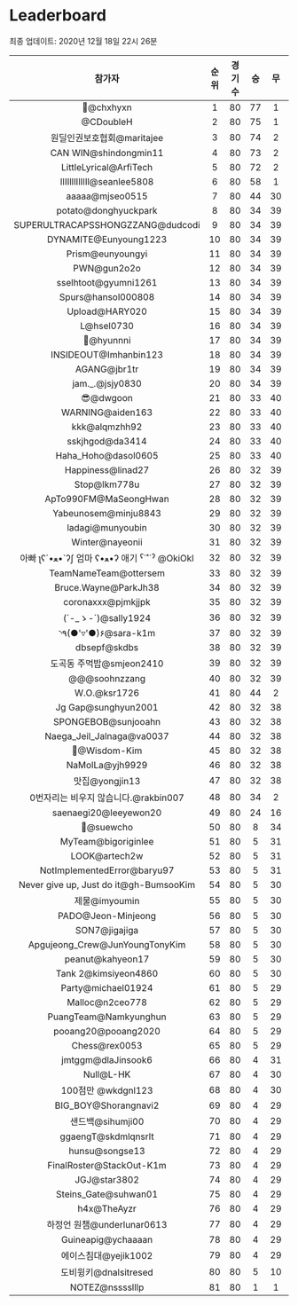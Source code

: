 # Leaderboard
최종 업데이트: 2020년 12월 18일 22시 26분




| 참가자 | 순위 | 경기수 | 승 | 무 | 패 | 승점 |
|:---:|:---:|:---:|:---:|:---:|:---:|:---:|
| 👑@chxhyxn | 1 | 80 | 77 | 1 | 2 | 232 |
| @CDoubleH | 2 | 80 | 75 | 1 | 4 | 226 |
| 원딜인권보호협회@maritajee | 3 | 80 | 74 | 2 | 4 | 224 |
| CAN WIN@shindongmin11 | 4 | 80 | 73 | 2 | 5 | 221 |
| LittleLyrical@ArfiTech | 5 | 80 | 72 | 2 | 6 | 218 |
| lIIIlllIlIlIl@seanlee5808 | 6 | 80 | 58 | 1 | 21 | 175 |
| aaaaa@mjseo0515 | 7 | 80 | 44 | 30 | 6 | 162 |
| potato@donghyuckpark | 8 | 80 | 34 | 39 | 7 | 141 |
| SUPERULTRACAPSSHONGZZANG@dudcodi | 9 | 80 | 34 | 39 | 7 | 141 |
| DYNAMITE@Eunyoung1223 | 10 | 80 | 34 | 39 | 7 | 141 |
| Prism@eunyoungyi | 11 | 80 | 34 | 39 | 7 | 141 |
| PWN@gun2o2o | 12 | 80 | 34 | 39 | 7 | 141 |
| sselhtoot@gyumni1261 | 13 | 80 | 34 | 39 | 7 | 141 |
| Spurs@hansol000808 | 14 | 80 | 34 | 39 | 7 | 141 |
| Upload@HARY020 | 15 | 80 | 34 | 39 | 7 | 141 |
| L@hsel0730 | 16 | 80 | 34 | 39 | 7 | 141 |
| 🐻@hyunnni | 17 | 80 | 34 | 39 | 7 | 141 |
| INSIDEOUT@Imhanbin123 | 18 | 80 | 34 | 39 | 7 | 141 |
| AGANG@jbr1tr | 19 | 80 | 34 | 39 | 7 | 141 |
| jam._.@jsjy0830 | 20 | 80 | 34 | 39 | 7 | 141 |
| 😎@dwgoon | 21 | 80 | 33 | 40 | 7 | 139 |
| WARNING@aiden163 | 22 | 80 | 33 | 40 | 7 | 139 |
| kkk@alqmzhh92 | 23 | 80 | 33 | 40 | 7 | 139 |
| sskjhgod@da3414 | 24 | 80 | 33 | 40 | 7 | 139 |
| Haha_Hoho@dasol0605 | 25 | 80 | 33 | 40 | 7 | 139 |
| Happiness@linad27 | 26 | 80 | 32 | 39 | 9 | 135 |
| Stop@lkm778u | 27 | 80 | 32 | 39 | 9 | 135 |
| ApTo990FM@MaSeongHwan | 28 | 80 | 32 | 39 | 9 | 135 |
| Yabeunosem@minju8843 | 29 | 80 | 32 | 39 | 9 | 135 |
| ladagi@munyoubin | 30 | 80 | 32 | 39 | 9 | 135 |
| Winter@nayeonii | 31 | 80 | 32 | 39 | 9 | 135 |
|  아빠  ʅʕ´•ﻌ•`ʔʃ  엄마 ʕ•ﻌ•ʔ 애기 ˁ˙˟˙ˀ @OkiOkl | 32 | 80 | 32 | 39 | 9 | 135 |
| TeamNameTeam@ottersem | 33 | 80 | 32 | 39 | 9 | 135 |
| Bruce.Wayne@ParkJh38 | 34 | 80 | 32 | 39 | 9 | 135 |
| coronaxxx@pjmkjjpk | 35 | 80 | 32 | 39 | 9 | 135 |
| (´-_ゝ-`)@sally1924 | 36 | 80 | 32 | 39 | 9 | 135 |
| ◝٩(●'▿'●)۶@sara-k1m | 37 | 80 | 32 | 39 | 9 | 135 |
| dbsepf@skdbs | 38 | 80 | 32 | 39 | 9 | 135 |
| 도곡동 주먹밥@smjeon2410 | 39 | 80 | 32 | 39 | 9 | 135 |
| @@@soohnzzang | 40 | 80 | 32 | 39 | 9 | 135 |
| W.O.@ksr1726 | 41 | 80 | 44 | 2 | 34 | 134 |
| Jg Gap@sunghyun2001 | 42 | 80 | 32 | 38 | 10 | 134 |
| SPONGEBOB@sunjooahn | 43 | 80 | 32 | 38 | 10 | 134 |
| Naega_Jeil_Jalnaga@va0037 | 44 | 80 | 32 | 38 | 10 | 134 |
| 🤦‍@Wisdom-Kim | 45 | 80 | 32 | 38 | 10 | 134 |
| NaMolLa@yjh9929 | 46 | 80 | 32 | 38 | 10 | 134 |
| 맛집@yongjin13 | 47 | 80 | 32 | 38 | 10 | 134 |
| 0번자리는 비우지 않습니다.@rakbin007 | 48 | 80 | 34 | 2 | 44 | 104 |
| saenaegi20@leeyewon20 | 49 | 80 | 24 | 16 | 40 | 88 |
| 👏@suewcho | 50 | 80 | 8 | 34 | 38 | 58 |
| MyTeam@bigoriginlee | 51 | 80 | 5 | 31 | 44 | 46 |
| LOOK@artech2w | 52 | 80 | 5 | 31 | 44 | 46 |
| NotImplementedError@baryu97 | 53 | 80 | 5 | 31 | 44 | 46 |
| Never give up, Just do it@gh-BumsooKim | 54 | 80 | 5 | 30 | 45 | 45 |
| 제물@imyoumin | 55 | 80 | 5 | 30 | 45 | 45 |
| PADO@Jeon-Minjeong | 56 | 80 | 5 | 30 | 45 | 45 |
| SON7@jigajiga | 57 | 80 | 5 | 30 | 45 | 45 |
| Apgujeong_Crew@JunYoungTonyKim | 58 | 80 | 5 | 30 | 45 | 45 |
| peanut@kahyeon17 | 59 | 80 | 5 | 30 | 45 | 45 |
| Tank 2@kimsiyeon4860 | 60 | 80 | 5 | 30 | 45 | 45 |
| Party@michael01924 | 61 | 80 | 5 | 29 | 46 | 44 |
| Malloc@n2ceo778 | 62 | 80 | 5 | 29 | 46 | 44 |
| PuangTeam@Namkyunghun | 63 | 80 | 5 | 29 | 46 | 44 |
| pooang20@pooang2020 | 64 | 80 | 5 | 29 | 46 | 44 |
| Chess@rex0053 | 65 | 80 | 5 | 29 | 46 | 44 |
| jmtggm@dlaJinsook6 | 66 | 80 | 4 | 31 | 45 | 43 |
| Null@L-HK | 67 | 80 | 4 | 30 | 46 | 42 |
| 100점만 @wkdgnl123 | 68 | 80 | 4 | 30 | 46 | 42 |
| BIG_BOY@Shorangnavi2 | 69 | 80 | 4 | 29 | 47 | 41 |
| 샌드백@sihumji00 | 70 | 80 | 4 | 29 | 47 | 41 |
| ggaengT@skdmlqnsrlt | 71 | 80 | 4 | 29 | 47 | 41 |
| hunsu@songse13 | 72 | 80 | 4 | 29 | 47 | 41 |
| FinalRoster@StackOut-K1m | 73 | 80 | 4 | 29 | 47 | 41 |
| JGJ@star3802 | 74 | 80 | 4 | 29 | 47 | 41 |
| Steins_Gate@suhwan01 | 75 | 80 | 4 | 29 | 47 | 41 |
| h4x@TheAyzr | 76 | 80 | 4 | 29 | 47 | 41 |
| 하정언 원챔@underlunar0613 | 77 | 80 | 4 | 29 | 47 | 41 |
| Guineapig@ychaaaan | 78 | 80 | 4 | 29 | 47 | 41 |
| 에이스침대@yejik1002 | 79 | 80 | 4 | 29 | 47 | 41 |
| 도비윙키@dnalsitresed | 80 | 80 | 5 | 10 | 65 | 25 |
| NOTEZ@nsssslllp | 81 | 80 | 1 | 1 | 78 | 4 |